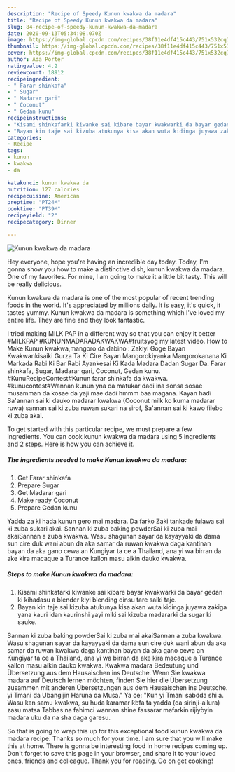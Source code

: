 ```yaml
---
description: "Recipe of Speedy Kunun kwakwa da madara"
title: "Recipe of Speedy Kunun kwakwa da madara"
slug: 84-recipe-of-speedy-kunun-kwakwa-da-madara
date: 2020-09-13T05:34:08.070Z
image: https://img-global.cpcdn.com/recipes/38f11e4df415c443/751x532cq70/kunun-kwakwa-da-madara-recipe-main-photo.jpg
thumbnail: https://img-global.cpcdn.com/recipes/38f11e4df415c443/751x532cq70/kunun-kwakwa-da-madara-recipe-main-photo.jpg
cover: https://img-global.cpcdn.com/recipes/38f11e4df415c443/751x532cq70/kunun-kwakwa-da-madara-recipe-main-photo.jpg
author: Ada Porter
ratingvalue: 4.2
reviewcount: 18912
recipeingredient:
- " Farar shinkafa"
- " Sugar"
- " Madarar gari"
- " Coconut"
- " Gedan kunu"
recipeinstructions:
- "Kisami shinkafarki kiwanke sai kibare bayar kwakwarki da bayar gedan ki kihadasu a blender kiyi blending dinsu tare saiki taje."
- "Bayan kin taje sai kizuba atukunya kisa akan wuta kidinga juyawa zakiga yana kauri idan kaurinshi yayi miki sai kizuba madararki da sugar ki sauke."
categories:
- Recipe
tags:
- kunun
- kwakwa
- da

katakunci: kunun kwakwa da 
nutrition: 127 calories
recipecuisine: American
preptime: "PT24M"
cooktime: "PT39M"
recipeyield: "2"
recipecategory: Dinner

---
```



![Kunun kwakwa da madara](https://img-global.cpcdn.com/recipes/38f11e4df415c443/751x532cq70/kunun-kwakwa-da-madara-recipe-main-photo.jpg)

Hey everyone, hope you're having an incredible day today. Today, I'm gonna show you how to make a distinctive dish, kunun kwakwa da madara. One of my favorites. For mine, I am going to make it a little bit tasty. This will be really delicious.

Kunun kwakwa da madara is one of the most popular of recent trending foods in the world. It's appreciated by millions daily. It is easy, it's quick, it tastes yummy. Kunun kwakwa da madara is something which I've loved my entire life. They are fine and they look fantastic.

I tried making MILK PAP in a different way so that you can enjoy it better #MILKPAP #KUNUNMADARADAKWAKWA#fruitsyog my latest video. How to Make Kunun kwakwa,mangoro da dabino : Zakiyi Goge Bayan Kwakwankisaiki Gurza Ta Ki Cire Bayan Mangorokiyanka Mangorokanana Ki Markada Rabi Ki Bar Rabi Ayankesai Ki Kada Madara Dadan Sugar Da. Farar shinkafa, Sugar, Madarar gari, Coconut, Gedan kunu. #KunuRecipeContest#Kunun farar shinkafa da kwakwa. #kunucontest#Wannan kunun yna da matukar dadi ina sonsa sosae musamman da kosae da yaji mae dadi hmmm baa magana. Kayan hadi Sa&#39;annan sai ki dauko madarar kwakwa (Coconut milk ko kuma madarar ruwa) sannan sai ki zuba ruwan sukari na sirof, Sa&#39;annan sai ki kawo filebo ki zuba akai.


To get started with this particular recipe, we must prepare a few ingredients. You can cook kunun kwakwa da madara using 5 ingredients and 2 steps. Here is how you can achieve it.

<!--inarticleads1-->

##### The ingredients needed to make Kunun kwakwa da madara:

1. Get  Farar shinkafa
1. Prepare  Sugar
1. Get  Madarar gari
1. Make ready  Coconut
1. Prepare  Gedan kunu


Yadda za ki hada kunun gero mai madara. Da farko Zaki tankade fulawa sai ki zuba sukari akai. Sannan ki zuba baking powderSai ki zuba mai akaiSannan a zuba kwakwa. Wasu shagunan sayar da kayayyaki da dama sun cire duk wani abun da aka samar da ruwan kwakwa daga kantinan bayan da aka gano cewa an Kungiyar ta ce a Thailand, ana yi wa birran da ake kira macaque a Turance kallon masu aikin dauko kwakwa. 

<!--inarticleads2-->

##### Steps to make Kunun kwakwa da madara:

1. Kisami shinkafarki kiwanke sai kibare bayar kwakwarki da bayar gedan ki kihadasu a blender kiyi blending dinsu tare saiki taje.
1. Bayan kin taje sai kizuba atukunya kisa akan wuta kidinga juyawa zakiga yana kauri idan kaurinshi yayi miki sai kizuba madararki da sugar ki sauke.


Sannan ki zuba baking powderSai ki zuba mai akaiSannan a zuba kwakwa. Wasu shagunan sayar da kayayyaki da dama sun cire duk wani abun da aka samar da ruwan kwakwa daga kantinan bayan da aka gano cewa an Kungiyar ta ce a Thailand, ana yi wa birran da ake kira macaque a Turance kallon masu aikin dauko kwakwa. Kwakwa madara Bedeutung und Übersetzung aus dem Hausaischen ins Deutsche. Wenn Sie kwakwa madara auf Deutsch lernen möchten, finden Sie hier die Übersetzung zusammen mit anderen Übersetzungen aus dem Hausaischen ins Deutsche. yi Tmani da Ubangijin Haruna da Musa.&#34; Ya ce: &#34;Kun yi Tmani sabdda shi a. Wasu kan samu kwakwa, su huda ƙaramar ƙɓfa ta yadda (da sirinji-allura) zasu matsa Tabbas na fahimci wannan shine fassarar mafarkin rijiyɓyin madara uku da na sha daga garesu. 

So that is going to wrap this up for this exceptional food kunun kwakwa da madara recipe. Thanks so much for your time. I am sure that you will make this at home. There is gonna be interesting food in home recipes coming up. Don't forget to save this page in your browser, and share it to your loved ones, friends and colleague. Thank you for reading. Go on get cooking!
